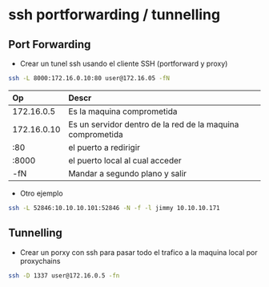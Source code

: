 # ssh portforwarding / tunnelling

## Port Forwarding

- Crear un tunel ssh usando el cliente SSH (portforward y proxy)

```bash
ssh -L 8000:172.16.0.10:80 user@172.16.05 -fN
```

| Op | Descr    |
|:---|:------   |
| 172.16.0.5    | Es la maquina comprometida
| 172.16.0.10   | Es un servidor dentro de la red de la maquina comprometida
| :80           | el puerto a redirigir
| :8000         | el puerto local al cual acceder
| -fN           | Mandar a segundo plano y salir

- Otro ejemplo

```bash
ssh -L 52846:10.10.10.101:52846 -N -f -l jimmy 10.10.10.171
```

## Tunnelling

- Crear un porxy con ssh para pasar todo el trafico a la maquina local por proxychains

```bash
ssh -D 1337 user@172.16.0.5 -fn
```

